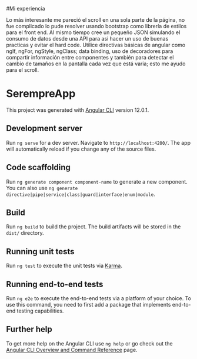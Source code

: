 #Mi experiencia

Lo más interesante me pareció el scroll en una sola parte de la página, no fue complicado lo pude resolver usando bootstrap como librería de estilos para el front end. Al mismo tiempo cree un pequeño JSON simulando el consumo de datos desde una API para asi hacer un uso de buenas practicas y evitar el hard code. Utilice directivas básicas de angular como ngIf, ngFor, ngStyle, ngClass; data binding, uso de decoradores para compartir información entre componentes y también para detectar el cambio de tamaños en la pantalla cada vez que está varia; esto me ayudo para el scroll.

# SerempreApp

This project was generated with [Angular CLI](https://github.com/angular/angular-cli) version 12.0.1.

## Development server

Run `ng serve` for a dev server. Navigate to `http://localhost:4200/`. The app will automatically reload if you change any of the source files.

## Code scaffolding

Run `ng generate component component-name` to generate a new component. You can also use `ng generate directive|pipe|service|class|guard|interface|enum|module`.

## Build

Run `ng build` to build the project. The build artifacts will be stored in the `dist/` directory.

## Running unit tests

Run `ng test` to execute the unit tests via [Karma](https://karma-runner.github.io).

## Running end-to-end tests

Run `ng e2e` to execute the end-to-end tests via a platform of your choice. To use this command, you need to first add a package that implements end-to-end testing capabilities.

## Further help

To get more help on the Angular CLI use `ng help` or go check out the [Angular CLI Overview and Command Reference](https://angular.io/cli) page.
